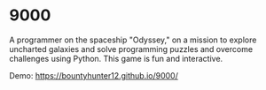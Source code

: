 # 9000
A programmer on the spaceship "Odyssey," on a mission to explore uncharted galaxies and solve programming puzzles and overcome challenges using Python. This game is fun and interactive.

Demo: https://bountyhunter12.github.io/9000/
